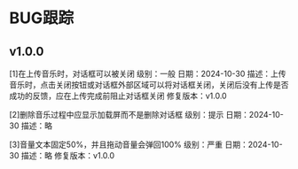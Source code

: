 # BUG跟踪

## v1.0.0

[1]在上传音乐时，对话框可以被关闭
级别：一般
日期：2024-10-30
描述：上传音乐时，点击关闭按钮或对话框外部区域可以将对话框关闭，关闭后没有上传是否成功的反馈，应在上传完成前阻止对话框关闭
修复版本：v1.0.0

[2]删除音乐过程中应显示加载屏而不是删除对话框
级别：提示
日期：2024-10-30
描述：略

[3]音量文本固定50%，并且拖动音量会弹回100%
级别：严重
日期：2024-10-30
描述：略
修复版本：v1.0.0